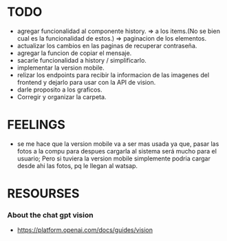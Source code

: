 # TODO

-   agregar funcionalidad al componente history.
    => a los items.(No se bien cual es la funcionalidad de estos.)
    => paginacion de los elementos.
-   actualizar los cambios en las paginas de recuperar contraseña.
-   agregar la funcion de copiar el mensaje.
-   sacarle funcionalidad a history / simplificarlo.
-   implementar la version mobile.
-   relizar los endpoints para recibir la informacion de las imagenes del frontend y dejarlo para usar con la API de vision.
-   darle proposito a los graficos.
-   Corregir y organizar la carpeta.

# FEELINGS

-   se me hace que la version mobile va a ser mas usada ya que, pasar las fotos a la compu para despues cargarla al sistema será mucho para el usuario; Pero si tuviera la version mobile simplemente podria cargar desde ahi las fotos, pq le llegan al watsap.

# RESOURSES

### About the chat gpt vision

-   https://platform.openai.com/docs/guides/vision
